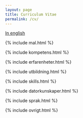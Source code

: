 ```yaml
---
layout: page
title: Curriculum Vitae
permalink: /cv/
---
```


[In english](https://teodorcarlsson.github.io/cv/en/)

{% include mal.html %}

{% include kompetens.html %}

<div class="pagebreak"> </div>

{% include erfarenheter.html %}

<div class="pagebreak"> </div>

{% include utbildning.html %}

<div class="pagebreak"> </div>

{% include skills.html %}

<div class="pagebreak"> </div>

{% include datorkunskaper.html %}

{% include sprak.html %}

<div class="pagebreak"> </div>

{% include ovrigt.html %}
